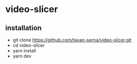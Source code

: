 # video-slicer

## installation
- git clone https://github.com/tayan-serna/video-slicer.git
- cd video-slicer
- yarn install
- yarn dev
